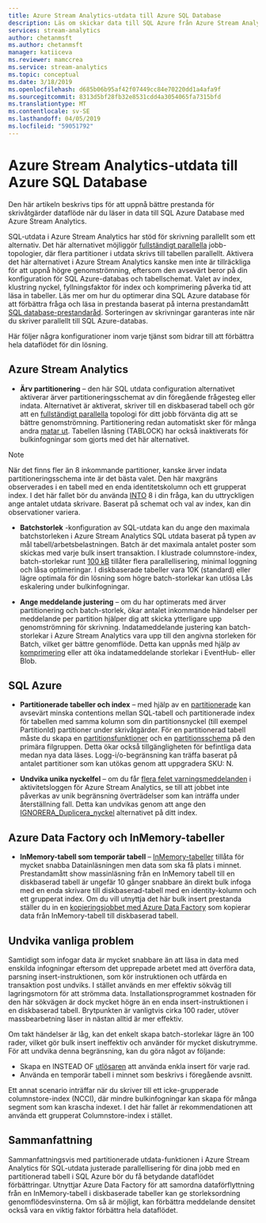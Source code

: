 ```yaml
---
title: Azure Stream Analytics-utdata till Azure SQL Database
description: Läs om skickar data till SQL Azure från Azure Stream Analytics och uppnå högre hastigheter för skrivning.
services: stream-analytics
author: chetanmsft
ms.author: chetanmsft
manager: katiiceva
ms.reviewer: mamccrea
ms.service: stream-analytics
ms.topic: conceptual
ms.date: 3/18/2019
ms.openlocfilehash: d685b06b95af42f07449cc84e70220dd1a4afa9f
ms.sourcegitcommit: 8313d5bf28fb32e8531cdd4a3054065fa7315bfd
ms.translationtype: MT
ms.contentlocale: sv-SE
ms.lasthandoff: 04/05/2019
ms.locfileid: "59051792"
---
```

# <a name="azure-stream-analytics-output-to-azure-sql-database"></a>Azure Stream Analytics-utdata till Azure SQL Database

Den här artikeln beskrivs tips för att uppnå bättre prestanda för skrivåtgärder dataflöde när du läser in data till SQL Azure Database med Azure Stream Analytics.

SQL-utdata i Azure Stream Analytics har stöd för skrivning parallellt som ett alternativ. Det här alternativet möjliggör [fullständigt parallella](https://docs.microsoft.com/azure/stream-analytics/stream-analytics-parallelization#embarrassingly-parallel-jobs) jobb-topologier, där flera partitioner i utdata skrivs till tabellen parallellt. Aktivera det här alternativet i Azure Stream Analytics kanske men inte är tillräckliga för att uppnå högre genomströmning, eftersom den avsevärt beror på din konfiguration för SQL Azure-databas och tabellschemat. Valet av index, klustring nyckel, fyllningsfaktor för index och komprimering påverka tid att läsa in tabeller. Läs mer om hur du optimerar dina SQL Azure database för att förbättra fråga och läsa in prestanda baserat på interna prestandamått [SQL database-prestandaråd](https://docs.microsoft.com/azure/sql-database/sql-database-performance-guidance). Sorteringen av skrivningar garanteras inte när du skriver parallellt till SQL Azure-databas.

Här följer några konfigurationer inom varje tjänst som bidrar till att förbättra hela dataflödet för din lösning.

## <a name="azure-stream-analytics"></a>Azure Stream Analytics

- **Ärv partitionering** – den här SQL utdata configuration alternativet aktiverar ärver partitioneringsschemat av din föregående frågesteg eller indata. Alternativet är aktiverat, skriver till en diskbaserad tabell och gör att en [fullständigt parallella](https://docs.microsoft.com/azure/stream-analytics/stream-analytics-parallelization#embarrassingly-parallel-jobs) topologi för ditt jobb förvänta dig att se bättre genomströmning. Partitionering redan automatiskt sker för många andra [matar ut](https://docs.microsoft.com/azure/stream-analytics/stream-analytics-parallelization#partitions-in-sources-and-sinks). Tabellen låsning (TABLOCK) har också inaktiverats för bulkinfogningar som gjorts med det här alternativet.

> [!NOTE] 
> När det finns fler än 8 inkommande partitioner, kanske ärver indata partitioneringsschema inte är det bästa valet. Den här maxgräns observerades i en tabell med en enda identitetskolumn och ett grupperat index. I det här fallet bör du använda [INTO](https://docs.microsoft.com/stream-analytics-query/into-azure-stream-analytics#into-shard-count) 8 i din fråga, kan du uttryckligen ange antalet utdata skrivare. Baserat på schemat och val av index, kan din observationer variera.

- **Batchstorlek** -konfiguration av SQL-utdata kan du ange den maximala batchstorleken i Azure Stream Analytics SQL utdata baserat på typen av mål tabell/arbetsbelastningen. Batch är det maximala antalet poster som skickas med varje bulk insert transaktion. I klustrade columnstore-index, batch-storlekar runt [100 kB](https://docs.microsoft.com/sql/relational-databases/indexes/columnstore-indexes-data-loading-guidance) tillåter flera parallellisering, minimal loggning och låsa optimeringar. I diskbaserade tabeller vara 10K (standard) eller lägre optimala för din lösning som högre batch-storlekar kan utlösa Lås eskalering under bulkinfogningar.

- **Ange meddelande justering** – om du har optimerats med ärver partitionering och batch-storlek, ökar antalet inkommande händelser per meddelande per partition hjälper dig att skicka ytterligare upp genomströmning för skrivning. Indatameddelande justering kan batch-storlekar i Azure Stream Analytics vara upp till den angivna storleken för Batch, vilket ger bättre genomflöde. Detta kan uppnås med hjälp av [komprimering](https://docs.microsoft.com/azure/stream-analytics/stream-analytics-define-inputs) eller att öka indatameddelande storlekar i EventHub- eller Blob.

## <a name="sql-azure"></a>SQL Azure

- **Partitionerade tabeller och index** – med hjälp av en [partitionerade](https://docs.microsoft.com/sql/relational-databases/partitions/partitioned-tables-and-indexes?view=sql-server-2017) kan avsevärt minska contentions mellan SQL-tabell och partitionerade index för tabellen med samma kolumn som din partitionsnyckel (till exempel PartitionId) partitioner under skrivåtgärder. För en partitionerad tabell måste du skapa en [partitionsfunktioner](https://docs.microsoft.com/sql/t-sql/statements/create-partition-function-transact-sql?view=sql-server-2017) och en [partitionsschema](https://docs.microsoft.com/sql/t-sql/statements/create-partition-scheme-transact-sql?view=sql-server-2017) på den primära filgruppen. Detta ökar också tillgängligheten för befintliga data medan nya data läses. Logg-i/o-begränsning kan träffa baserat på antalet partitioner som kan utökas genom att uppgradera SKU: N.

- **Undvika unika nyckelfel** – om du får [flera felet varningsmeddelanden](https://docs.microsoft.com/azure/stream-analytics/stream-analytics-common-troubleshooting-issues#handle-duplicate-records-in-azure-sql-database-output) i aktivitetsloggen för Azure Stream Analytics, se till att jobbet inte påverkas av unik begränsning överträdelser som kan inträffa under återställning fall. Detta kan undvikas genom att ange den [IGNORERA\_Duplicera\_nyckel](https://docs.microsoft.com/azure/stream-analytics/stream-analytics-common-troubleshooting-issues#handle-duplicate-records-in-azure-sql-database-output) alternativet på ditt index.

## <a name="azure-data-factory-and-in-memory-tables"></a>Azure Data Factory och InMemory-tabeller

- **InMemory-tabell som temporär tabell** – [InMemory-tabeller](https://docs.microsoft.com/sql/relational-databases/in-memory-oltp/in-memory-oltp-in-memory-optimization) tillåta för mycket snabba Datainläsningen men data som ska få plats i minnet. Prestandamått show massinläsning från en InMemory tabell till en diskbaserad tabell är ungefär 10 gånger snabbare än direkt bulk infoga med en enda skrivare till diskbaserad-tabell med en identity-kolumn och ett grupperat index. Om du vill utnyttja det här bulk insert prestanda ställer du in en [kopieringsjobbet med Azure Data Factory](https://docs.microsoft.com/azure/data-factory/connector-azure-sql-database) som kopierar data från InMemory-tabell till diskbaserad tabell.

## <a name="avoiding-performance-pitfalls"></a>Undvika vanliga problem
Samtidigt som infogar data är mycket snabbare än att läsa in data med enskilda infogningar eftersom det upprepade arbetet med att överföra data, parsning insert-instruktionen, som kör instruktionen och utfärda en transaktion post undviks. I stället används en mer effektiv sökväg till lagringsmotorn för att strömma data. Installationsprogrammet kostnaden för den här sökvägen är dock mycket högre än en enda insert-instruktionen i en diskbaserad tabell. Brytpunkten är vanligtvis cirka 100 rader, utöver massbearbetning läser in nästan alltid är mer effektiv. 

Om takt händelser är låg, kan det enkelt skapa batch-storlekar lägre än 100 rader, vilket gör bulk insert ineffektiv och använder för mycket diskutrymme. För att undvika denna begränsning, kan du göra något av följande:
* Skapa en INSTEAD OF [utlösaren](https://docs.microsoft.com/en-us/sql/t-sql/statements/create-trigger-transact-sql) att använda enkla insert för varje rad.
* Använda en temporär tabell i minnet som beskrivs i föregående avsnitt.

Ett annat scenario inträffar när du skriver till ett icke-grupperade columnstore-index (NCCI), där mindre bulkinfogningar kan skapa för många segment som kan krascha indexet. I det här fallet är rekommendationen att använda ett grupperat Columnstore-index i stället.

## <a name="summary"></a>Sammanfattning

Sammanfattningsvis med partitionerade utdata-funktionen i Azure Stream Analytics för SQL-utdata justerade parallellisering för dina jobb med en partitionerad tabell i SQL Azure bör du få betydande dataflödet förbättringar. Utnyttjar Azure Data Factory för att samordna dataförflyttning från en InMemory-tabell i diskbaserade tabeller kan ge storleksordning genomflödesvinsterna. Om så är möjligt, kan förbättra meddelande densitet också vara en viktig faktor förbättra hela dataflödet.
